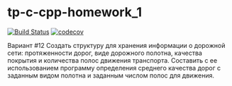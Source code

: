 # tp-c-cpp-homework_1

[![Build Status](https://travis-ci.com/andrew-kireev/tp-c-cpp-homework_1.svg?branch=developing_hw1)](
https://travis-ci.com/andrew-kireev/tp-c-cpp-homework_1) [![codecov](https://codecov.io/gh/andrew-kireev/tp-c-cpp-homework_1/branch/developing_hw1/graph/badge.svg)](https://codecov.io/gh/andrew-kireev/tp-c-cpp-homework_1)

Вариант #12
Создать структуру для хранения информации о дорожной сети: протяженности дорог, виде дорожного полотна, 
качества покрытия и количества полос движения транспорта. 
Составить с ее использованием программу определения среднего качества дорог с заданным видом полотна и заданным числом полос для движения.